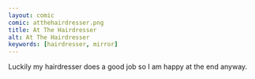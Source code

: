 ```yaml
---
layout: comic
comic: atthehairdresser.png
title: At The Hairdresser
alt: At The Hairdresser
keywords: [hairdresser, mirror]
---
```


Luckily my hairdresser does a good job so I am happy at the end anyway.
